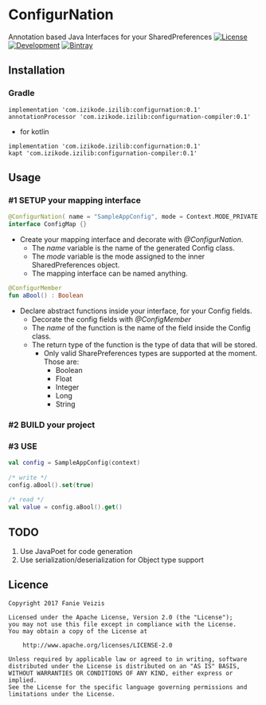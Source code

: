 # ConfigurNation
Annotation based Java Interfaces for your SharedPreferences
[![License](https://img.shields.io/badge/License-Apache%202.0-blue.svg)](https://opensource.org/licenses/Apache-2.0) [![Development](https://img.shields.io/badge/Stability-Experimental-yellow.svg)](https://shields.io/) [![Bintray](https://img.shields.io/badge/Bintray-0.1-lightgrey.svg)](https://dl.bintray.com/ifanie/izilib)
## Installation
### Gradle
```
implementation 'com.izikode.izilib:configurnation:0.1'
annotationProcessor 'com.izikode.izilib:configurnation-compiler:0.1'
```
* for kotlin
```
implementation 'com.izikode.izilib:configurnation:0.1'
kapt 'com.izikode.izilib:configurnation-compiler:0.1'
```
## Usage
### #1 SETUP your mapping interface
```kotlin
@ConfigurNation( name = "SampleAppConfig", mode = Context.MODE_PRIVATE )
interface ConfigMap {}
```
* Create your mapping interface and decorate with *@ConfigurNation*.
    * The *name* variable is the name of the generated Config class.
    * The *mode* variable is the mode assigned to the inner SharedPreferences object.
    * The mapping interface can be named anything.
```kotlin
@ConfigurMember
fun aBool() : Boolean
```
* Declare abstract functions inside your interface, for your Config fields.
    * Decorate the config fields with *@ConfigMember*
    * The *name* of the function is the name of the field inside the Config class.
    * The return type of the function is the type of data that will be stored.
        * Only valid SharePreferences types are supported at the moment. Those are:
            * Boolean
            * Float
            * Integer
            * Long
            * String
### #2 BUILD your project
### #3 USE
```kotlin
val config = SampleAppConfig(context)
  
/* write */
config.aBool().set(true)
  
/* read */
val value = config.aBool().get()
```
## TODO
1. Use JavaPoet for code generation
2. Use serialization/deserialization for Object type support
## Licence

```
Copyright 2017 Fanie Veizis

Licensed under the Apache License, Version 2.0 (the "License");
you may not use this file except in compliance with the License.
You may obtain a copy of the License at

    http://www.apache.org/licenses/LICENSE-2.0

Unless required by applicable law or agreed to in writing, software
distributed under the License is distributed on an "AS IS" BASIS,
WITHOUT WARRANTIES OR CONDITIONS OF ANY KIND, either express or implied.
See the License for the specific language governing permissions and
limitations under the License.
```
